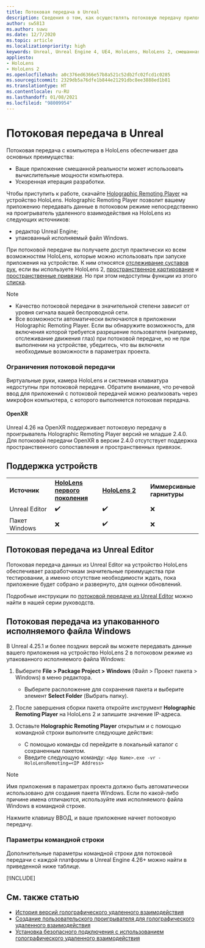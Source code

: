 ```yaml
---
title: Потоковая передача в Unreal
description: Сведения о том, как осуществлять потоковую передачу приложений Unreal на устройства HoloLens 2, а также об ограничениях потоковой передачи и параметрах командной строки.
author: sw5813
ms.author: suwu
ms.date: 12/7/2020
ms.topic: article
ms.localizationpriority: high
keywords: Unreal, Unreal Engine 4, UE4, HoloLens, HoloLens 2, смешанная реальность, потоковая передача, компьютер, голографическое удаленное взаимодействие с приложением, проигрыватель для голографического удаленного взаимодействия, документация, гарнитура смешанной реальности, гарнитура Windows Mixed Reality, гарнитура виртуальной реальности
appliesto:
- HoloLens
- HoloLens 2
ms.openlocfilehash: a0c376ed6366e57b8a521c52db2fc02fcd1c0285
ms.sourcegitcommit: 2329db5a76dfe1b844e21291dbc8ee3888ed1b81
ms.translationtype: HT
ms.contentlocale: ru-RU
ms.lasthandoff: 01/08/2021
ms.locfileid: "98009954"
---
```

# <a name="streaming-in-unreal"></a>Потоковая передача в Unreal

Потоковая передача с компьютера в HoloLens обеспечивает два основных преимущества: 
* Ваше приложение смешанной реальности может использовать вычислительные мощности компьютера. 
* Ускоренная итерация разработки. 

Чтобы приступить к работе, скачайте [Holographic Remoting Player](../platform-capabilities-and-apis/holographic-remoting-player.md) на устройство HoloLens. Holographic Remoting Player позволит вашему приложению передавать данные в потоковом режиме непосредственно на проигрыватель удаленного взаимодействия на HoloLens из следующих источников:

* редактор Unreal Engine;
* упакованный исполняемый файл Windows. 

При потоковой передаче вы получаете доступ практически ко всем возможностям HoloLens, которые можно использовать при запуске приложения на устройстве. К ним относятся [отслеживание суставов рук](unreal-hand-tracking.md), если вы используете HoloLens 2, [пространственное картирование](unreal-spatial-mapping.md) и [пространственные привязки](unreal-spatial-anchors.md). Но при этом недоступны функции из этого [списка](../platform-capabilities-and-apis/holographic-remoting-troubleshooting.md). 

> [!NOTE]
> * Качество потоковой передачи в значительной степени зависит от уровня сигнала вашей беспроводной сети.
> * Все возможности автоматически включаются в приложении Holographic Remoting Player. Если вы обнаружите возможность, для включения которой требуется разрешение пользователя (например, отслеживание движения глаз) при потоковой передаче, но не при выполнении на устройстве, убедитесь, что вы включили необходимые возможности в параметрах проекта.

### <a name="streaming-limitations"></a>Ограничения потоковой передачи

Виртуальные руки, камера HoloLens и системная клавиатура недоступны при потоковой передаче. Обратите внимание, что речевой ввод для приложений с потоковой передачей можно реализовать через микрофон компьютера, с которого выполняется потоковая передача.

#### <a name="openxr"></a>OpenXR

Unreal 4.26 на OpenXR поддерживает потоковую передачу в проигрыватель Holographic Remoting Player версий не младше 2.4.0. Для потоковой передачи OpenXR в версии 2.4.0 отсутствует поддержка пространственного сопоставления и пространственных привязок. 

## <a name="device-support"></a>Поддержка устройств

<table>
    <colgroup>
    <col width="33%" />
    <col width="33%" />
    <col width="33%" />
    </colgroup>
    <tr>
        <td><strong>Источник</strong></td>
        <td><a href="https://docs.microsoft.com/hololens/hololens1-hardware"><strong>HoloLens первого поколения</strong></a></td>
        <td><a href="https://www.microsoft.com/hololens/hardware"><strong>HoloLens 2</strong></a></td>
        <td><strong>Иммерсивные гарнитуры</strong></td>
    </tr>
     <tr>
        <td>Unreal Editor</td>
        <td>✔️</td>
        <td>✔️</td>
        <td>❌</td>
    </tr>
    <tr>
        <td>Пакет Windows</td>
        <td>❌</td>
        <td>✔️</td>
        <td>❌</td>
    </tr>

</table>

## <a name="streaming-from-the-unreal-editor"></a>Потоковая передача из Unreal Editor

Потоковая передача данных из Unreal Editor на устройство HoloLens обеспечивает разработчикам значительные преимущества при тестировании, а именно отсутствие необходимости ждать, пока приложение будет собрано и развернуто, для оценки обновлений.

Подробные инструкции по [потоковой передаче из Unreal Editor](tutorials/unreal-uxt-ch6.md#device-only-streaming) можно найти в нашей серии руководств.

## <a name="streaming-from-a-packaged-windows-executable"></a>Потоковая передача из упакованного исполняемого файла Windows

В Unreal 4.25.1 и более поздних версий вы можете передавать данные вашего приложения на устройство HoloLens 2 в потоковом режиме из упакованного исполняемого файла Windows: 

1. Выберите **File > Package Project > Windows** (Файл > Проект пакета > Windows) в меню редактора. 
    * Выберите расположение для сохранения пакета и выберите элемент **Select Folder** (Выбрать папку).

2. После завершения сборки пакета откройте инструмент **Holographic Remoting Player** на HoloLens 2 и запишите значение IP-адреса. 
3. Оставьте **Holographic Remoting Player** открытым и с помощью командной строки выполните следующие действия: 
    * С помощью команды cd перейдите в локальный каталог с сохраненным пакетом.
    * Введите следующую команду: `<App Name>.exe -vr -HoloLensRemoting=<IP Address>`

> [!NOTE]
> Имя приложения в параметрах проекта должно быть автоматически использовано для создания пакета Windows. Если по какой-либо причине имена отличаются, используйте имя исполняемого файла Windows в командной строке.

Нажмите клавишу ВВОД, и ваше приложение начнет потоковую передачу.

### <a name="command-line-options"></a>Параметры командной строки

Дополнительные параметры командной строки для потоковой передачи с каждой платформы в Unreal Engine 4.26+ можно найти в приведенной ниже таблице. 

[!INCLUDE[](includes/tabs-streaming-args.md)]

## <a name="see-also"></a>См. также статью

* [История версий голографического удаленного взаимодействия](../platform-capabilities-and-apis/holographic-remoting-version-history.md)
* [Создание пользовательского проигрывателя для голографического удаленного взаимодействия](../platform-capabilities-and-apis/holographic-remoting-create-player.md)
* [Установка безопасного подключения с использованием голографического удаленного взаимодействия](../platform-capabilities-and-apis/holographic-remoting-secure-connection.md)

